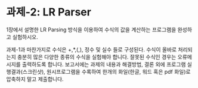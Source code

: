 # 과제-2: LR Parser
1장에서 설명한 LR Parsing 방식을 이용하여 수식의 값을 계산하는 프로그램을 완성하고 실험하시오.

과제-1과 마찬가지로 수식은 +,*,(,), 정수 및 실수 들로 구성된다.  수식이 올바로 처리되는지 충분히 많은 다양한 종류의 수식을 실험해야 합니다. 잘못된 수식인 경우는 오류메시지를 출력하도록 합니다. 보고서에는 과제의 내용과 해결방법, 결론 외에 프로그램 실행결과(스크린샷), 원시프로그램을 수록하여 한개의 화일(한글, 워드 혹은 pdf 화일)로 압축하지 말고 제출합니다.   
